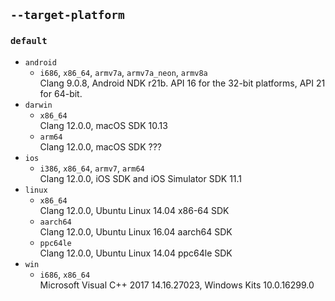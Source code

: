 ## `--target-platform`
### `default`
* `android`
  * `i686`, `x86_64`, `armv7a`, `armv7a_neon`, `armv8a`  
  Clang 9.0.8, Android NDK r21b. API 16 for the 32-bit platforms, API 21 for 64-bit. 
* `darwin`
  * `x86_64`  
  Clang 12.0.0, macOS SDK 10.13
  * `arm64`  
  Clang 12.0.0, macOS SDK ???
* `ios`  
  * `i386`, `x86_64`, `armv7`, `arm64`  
     Clang 12.0.0, iOS SDK and iOS Simulator SDK 11.1
* `linux`  
  * `x86_64`  
  Clang 12.0.0, Ubuntu Linux 14.04 x86-64 SDK
  * `aarch64`  
  Clang 12.0.0, Ubuntu Linux 16.04 aarch64 SDK
  * `ppc64le`  
  Clang 12.0.0, Ubuntu Linux 14.04 ppc64le SDK
* `win`
  * `i686`, `x86_64`  
    Microsoft Visual C++ 2017 14.16.27023, Windows Kits 10.0.16299.0
